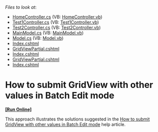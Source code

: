 <!-- default file list -->
*Files to look at*:

* [HomeController.cs](./CS/SubmitMultipleValues/Controllers/HomeController.cs) (VB: [HomeController.vb](./VB/SubmitMultipleValues/Controllers/HomeController.vb))
* [Test1Controller.cs](./CS/SubmitMultipleValues/Controllers/Test1Controller.cs) (VB: [Test1Controller.vb](./VB/SubmitMultipleValues/Controllers/Test1Controller.vb))
* [Test2Controller.cs](./CS/SubmitMultipleValues/Controllers/Test2Controller.cs) (VB: [Test2Controller.vb](./VB/SubmitMultipleValues/Controllers/Test2Controller.vb))
* [MainModel.cs](./CS/SubmitMultipleValues/Models/MainModel.cs) (VB: [MainModel.vb](./VB/SubmitMultipleValues/Models/MainModel.vb))
* [Model.cs](./CS/SubmitMultipleValues/Models/Model.cs) (VB: [Model.vb](./VB/SubmitMultipleValues/Models/Model.vb))
* [Index.cshtml](./CS/SubmitMultipleValues/Views/Home/Index.cshtml)
* [GridViewPartial.cshtml](./CS/SubmitMultipleValues/Views/Test1/GridViewPartial.cshtml)
* [Index.cshtml](./CS/SubmitMultipleValues/Views/Test1/Index.cshtml)
* [GridViewPartial.cshtml](./CS/SubmitMultipleValues/Views/Test2/GridViewPartial.cshtml)
* [Index.cshtml](./CS/SubmitMultipleValues/Views/Test2/Index.cshtml)
<!-- default file list end -->
# How to submit GridView with other values in Batch Edit mode
<!-- run online -->
**[[Run Online]](https://codecentral.devexpress.com/t287473)**
<!-- run online end -->


<p>This approach illustrates the solutions suggested in the <a href="https://www.devexpress.com/Support/Center/p/T289618">How to submit GridView with other values in Batch Edit mode</a> help article.</p>

<br/>


